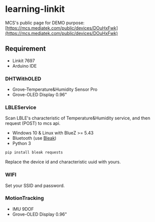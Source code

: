 # learning-linkit

MCS's public page for DEMO purpose: [https://mcs.mediatek.com/public/devices/DOuHxFwk](https://mcs.mediatek.com/public/devices/DOuHxFwk)

## Requirement
* Linkit 7697
* Arduino IDE
### DHTWithOLED
* Grove-Temperature&Humidity Sensor Pro
* Grove-OLED Display 0.96"
### LBLEService
Scan LBLE's characteristic of Temperature&Humidity service, and then request (POST)  to mcs api.
* Windows 10 & Linux with BlueZ >= 5.43
* Bluetooth (use [Bleak](https://bleak.readthedocs.io))
* Python 3
```sh
pip install bleak requests
```
Replace the device id and characteristic uuid with yours.
### WIFI
Set your SSID and password.
### MotionTracking
* IMU 9DOF
* Grove-OLED Display 0.96"
